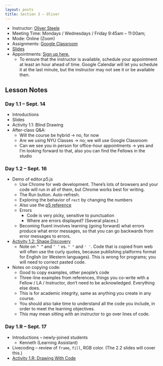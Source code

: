 ```yaml
---
layout: posts
title: Section 3 – Oliver
---
```


- Instructor: [Oliver Steele](ows1@nyu.edu)
- Meeting Time: Mondays / Wednesdays / Friday 9:45am – 11:00am;
- Mode: Online (Zoom)
- Assignments: [Google Classroom](https://classroom.google.com/u/0/c/MTIyNjY4MDU3NDI1)
- [Slides](https://drive.google.com/drive/folders/18UIs0775R-IxmyngyzBhT_igl3mrsBnB)
- Appointments: [Sign up here.](https://calendar.google.com/calendar/u/0/selfsched?sstoken=UU1TaDFWeEV2ZzFHfGRlZmF1bHR8NzBkMmRmNGEzZGE3ZDBmNzExMGUwYWZkYzkwZmFkYWI)
  - To ensure that the instructor is available, schedule your appointment at least an hour ahead of time. Google Calendar will let you schedule it at the last minute, but the instructor may not see it or be available then.

## Lesson Notes

### Day 1.1 – Sept. 14

- Introductions
- Slides
- Activity 1.1: Blind Drawing
- After-class Q&A:
  - Will the course be hybrid → no, for now
  - Are we using NYU Classes → no; we will use Google Classroom
  - Can we see you in person for office-hour appointments → yes and I’m looking forward to that, also you can find the Fellows in the studio

### Day 1.2 – Sept. 16

- Demo of editor.p5.js
  - Use Chrome for web development. There’s lots of browsers and your code will run in all of them, but Chrome works best for writing.
  - The Run button. Auto-refresh.
  - Exploring the behavior of `rect` by changing the numbers
  - Also use the [p5 reference](https://p5js.org/reference/)
  - Errors
    - Code is very picky, sensitive to punctuation
    - Where are errors displayed? (Several places.)
  - Becoming fluent involves learning (going forward) what errors produce what error messages, so that you can go backwards from error messages to errors.
- [Activity 1.2: Shape Discovery](https://docs.google.com/document/d/1Tk9ynir82-2H7cX-dJCPBLnyV6xrW3AKzxFFfxBcSDs/edit?usp=sharing)
  - Note on `“ ”` and `‘ ’` vs. `" "` and `' '`. Code that is copied from web will often use the curly quotes, because publishing platforms format for English (or Western languages). This is wrong for programs; you will need to correct pasted code.
- Notes on copying code:
  - Good to copy examples, other people’s code
  - Three-line examples from references, things you co-write with a Fellow / LA / Instructor, don’t need to be acknowledged. Everything else does.
  - This is for academic integrity, same as anything you create in any course.
  - You should also take time to understand all the code you include, in order to meet the learning objectives.
  - This may mean sitting with an instructor to go over lines of code.

### Day 1.R – Sept. 17

- Introductions
  – newly-joined students
  - Kenneth (Learning Assistant)
- Livecoding – review of `frame`, `fill`, RGB color. (The 2.2 slides will cover this.)
- [Activity 1.R: Drawing With Code](https://docs.google.com/document/d/1p8NPcCBiqCgyaAi0itfPrnP4NqtHRAlSj6JDfTC07nw/edit?usp=sharing)
